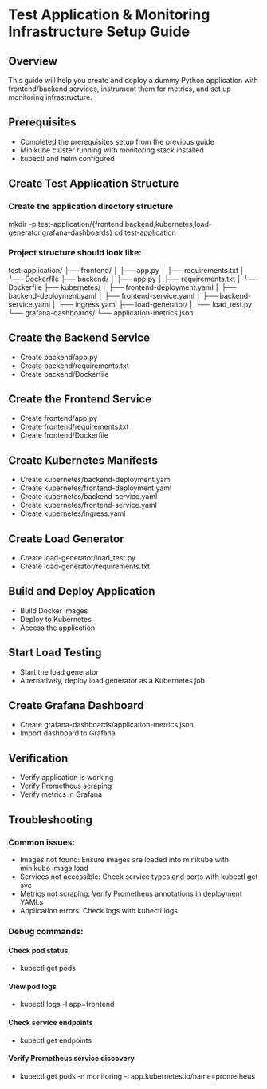 # Test Application & Monitoring Infrastructure Setup Guide

## Overview
This guide will help you create and deploy a dummy Python application with frontend/backend services, instrument them for metrics, and set up monitoring infrastructure.

## Prerequisites

 - Completed the prerequisites setup from the previous guide
 - Minikube cluster running with monitoring stack installed
 - kubectl and helm configured

## Create Test Application Structure

### Create the application directory structure
mkdir -p test-application/{frontend,backend,kubernetes,load-generator,grafana-dashboards}
cd test-application

### Project structure should look like:
test-application/
├── frontend/
│   ├── app.py
│   ├── requirements.txt
│   └── Dockerfile
├── backend/
│   ├── app.py
│   ├── requirements.txt
│   └── Dockerfile
├── kubernetes/
│   ├── frontend-deployment.yaml
│   ├── backend-deployment.yaml
│   ├── frontend-service.yaml
│   ├── backend-service.yaml
│   └── ingress.yaml
├── load-generator/
│   └── load_test.py
└── grafana-dashboards/
    └── application-metrics.json

## Create the Backend Service

 - Create backend/app.py
 - Create backend/requirements.txt
 - Create backend/Dockerfile

## Create the Frontend Service

 - Create frontend/app.py
 - Create frontend/requirements.txt
 - Create frontend/Dockerfile

## Create Kubernetes Manifests

 - Create kubernetes/backend-deployment.yaml
 - Create kubernetes/frontend-deployment.yaml
 - Create kubernetes/backend-service.yaml
 - Create kubernetes/frontend-service.yaml
 - Create kubernetes/ingress.yaml

## Create Load Generator

 - Create load-generator/load_test.py
 - Create load-generator/requirements.txt

## Build and Deploy Application

 - Build Docker images
 - Deploy to Kubernetes
 - Access the application

## Start Load Testing

 - Start the load generator
 - Alternatively, deploy load generator as a Kubernetes job

## Create Grafana Dashboard

 - Create grafana-dashboards/application-metrics.json
 - Import dashboard to Grafana

## Verification

 - Verify application is working
 - Verify Prometheus scraping
 - Verify metrics in Grafana

## Troubleshooting

### Common issues:
 - Images not found: Ensure images are loaded into minikube with minikube image load
 - Services not accessible: Check service types and ports with kubectl get svc
 - Metrics not scraping: Verify Prometheus annotations in deployment YAMLs
 - Application errors: Check logs with kubectl logs <pod-name>

### Debug commands:
#### Check pod status
 - kubectl get pods

#### View pod logs
 - kubectl logs -l app=frontend

#### Check service endpoints
 - kubectl get endpoints

#### Verify Prometheus service discovery
 - kubectl get pods -n monitoring -l app.kubernetes.io/name=prometheus
